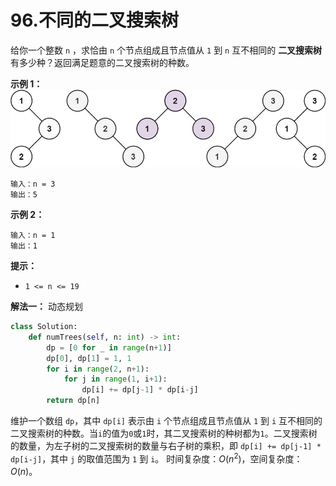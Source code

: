 # 96.不同的二叉搜索树

给你一个整数 `n` ，求恰由 `n` 个节点组成且节点值从 `1` 到 `n` 互不相同的 **二叉搜索树** 有多少种？返回满足题意的二叉搜索树的种数。

**示例 1：**
![alt text](img/96_image.png)

```apach
输入：n = 3
输出：5
```

**示例 2：**

```apach
输入：n = 1
输出：1
```

**提示：**

- `1 <= n <= 19`

**解法一：** 动态规划

```python
class Solution:
    def numTrees(self, n: int) -> int:
        dp = [0 for _ in range(n+1)]
        dp[0], dp[1] = 1, 1
        for i in range(2, n+1):
            for j in range(1, i+1):
                dp[i] += dp[j-1] * dp[i-j]
        return dp[n]
```

维护一个数组 `dp`，其中 `dp[i]` 表示由 `i` 个节点组成且节点值从 `1` 到 `i` 互不相同的二叉搜索树的种数。当`i`的值为`0`或`1`时，其二叉搜索树的种树都为`1`。二叉搜索树的数量，为左子树的二叉搜索树的数量与右子树的乘积，即 `dp[i] += dp[j-1] * dp[i-j]`，其中 `j` 的取值范围为 `1` 到 `i`。
时间复杂度：$O(n^2)$，空间复杂度：$O(n)$。
